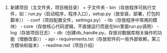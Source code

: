 1. 新建项目（主文件夹，项目根目录）
		+ 子文件夹
			- bin（存放程序可执行文件，如：run.py（启动程序，程序入口），setup.py（放安装，部署，打包的脚本））
			- conf（项目配置文件，settings.py）
			- lib（存放程序中常用的模块）
			- core（存放核心代码逻辑，不直接运行而是在bin里面run.py调用）
			- log（存放项目日志）
			- db（创建db_handle.py，存放对数据库相关操作的功能（增删改查））
			- api
			- requirements.txt（存放软件的一些外部依赖，第三方模块和版本）
			- readme.md（项目介绍）